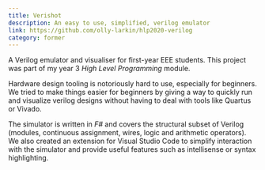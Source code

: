 ```yaml
---
title: Verishot
description: An easy to use, simplified, verilog emulator
link: https://github.com/olly-larkin/hlp2020-verilog
category: former
---
```


A Verilog emulator and visualiser for first-year EEE students. This project was part of my year 3 *High Level Programming* module.

Hardware design tooling is notoriously hard to use, especially for beginners. We tried to make things easier for beginners by giving a way to quickly run and visualize verilog designs without having to deal with tools like Quartus or Vivado.

The simulator is written in *F#* and covers the structural subset of Verilog (modules, continuous assignment, wires, logic and arithmetic operators). We also created an extension for Visual Studio Code to simplify interaction with the simulator and provide useful features such as intellisense or syntax highlighting.

